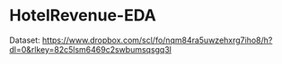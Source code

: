 # HotelRevenue-EDA

Dataset:
https://www.dropbox.com/scl/fo/nqm84ra5uwzehxrg7iho8/h?dl=0&rlkey=82c5lsm6469c2swbumsqsgq3l

